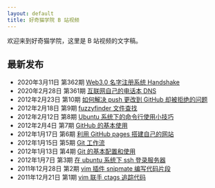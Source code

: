 ```yaml
---
layout: default
title: 好奇猫学院 B 站视频
---
```


欢迎来到好奇猫学院，这里是 B 站视频的文字稿。

## 最新发布

- 2020年3月11日  第362期 [Web3.0 名字注册系统 Handshake](362)
- 2020年2月28日  第361期 [互联网自己的电话本 DNS](361)
- 2012年2月23日  第10期  [如何解决 push 更改到 GitHub 却被拒绝的问题](10)
- 2012年2月18日  第9期   [fuzzyfinder 文件查找](9)
- 2012年2月12日  第8期   [Ubuntu 系统下的命令行使用小技巧](8)
- 2012年2月4日   第7期   [GitHub 的基本使用](7)
- 2012年1月17日  第6期   [利用 GitHub pages 搭建自己的网站](6)
- 2012年1月15日  第5期   [Git 工作流](5)
- 2012年1月13日  第4期   [Git 的基本配置和使用](4)
- 2012年1月7日   第3期   [在 ubuntu 系统下 ssh 登录服务器](3)
- 2011年12月28日 第2期   [vim 插件 snipmate 编写代码片段](2)
- 2011年12月21日 第1期   [vim 联手 ctags 追踪代码](1)
